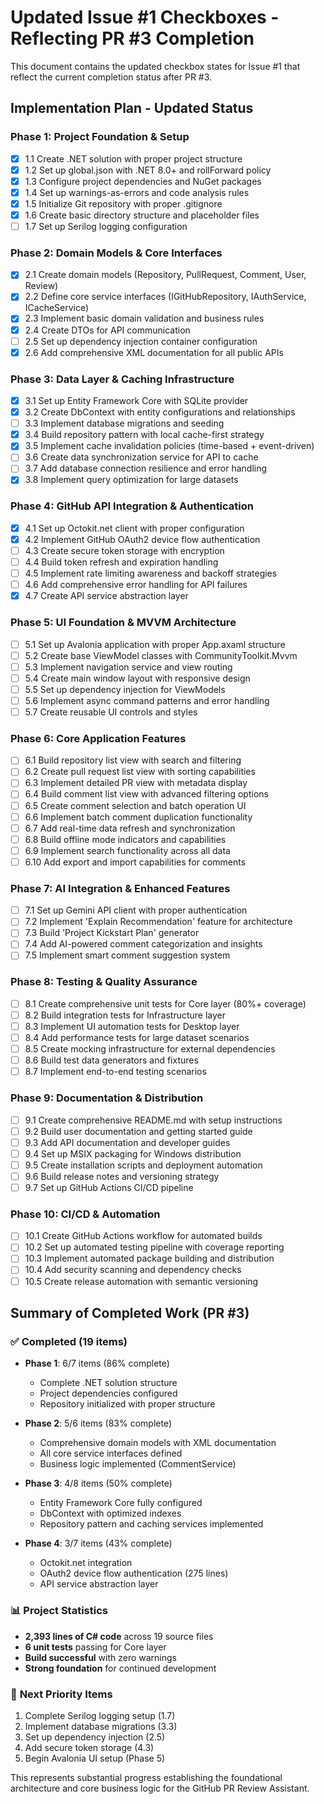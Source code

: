 # Updated Issue #1 Checkboxes - Reflecting PR #3 Completion

This document contains the updated checkbox states for Issue #1 that reflect the current completion status after PR #3.

## Implementation Plan - Updated Status

### Phase 1: Project Foundation & Setup
- [x] 1.1 Create .NET solution with proper project structure
- [x] 1.2 Set up global.json with .NET 8.0+ and rollForward policy
- [x] 1.3 Configure project dependencies and NuGet packages
- [x] 1.4 Set up warnings-as-errors and code analysis rules
- [x] 1.5 Initialize Git repository with proper .gitignore
- [x] 1.6 Create basic directory structure and placeholder files
- [ ] 1.7 Set up Serilog logging configuration

### Phase 2: Domain Models & Core Interfaces  
- [x] 2.1 Create domain models (Repository, PullRequest, Comment, User, Review)
- [x] 2.2 Define core service interfaces (IGitHubRepository, IAuthService, ICacheService)
- [x] 2.3 Implement basic domain validation and business rules
- [x] 2.4 Create DTOs for API communication
- [ ] 2.5 Set up dependency injection container configuration
- [x] 2.6 Add comprehensive XML documentation for all public APIs

### Phase 3: Data Layer & Caching Infrastructure
- [x] 3.1 Set up Entity Framework Core with SQLite provider
- [x] 3.2 Create DbContext with entity configurations and relationships
- [ ] 3.3 Implement database migrations and seeding
- [x] 3.4 Build repository pattern with local cache-first strategy
- [x] 3.5 Implement cache invalidation policies (time-based + event-driven)
- [ ] 3.6 Create data synchronization service for API to cache
- [ ] 3.7 Add database connection resilience and error handling
- [x] 3.8 Implement query optimization for large datasets

### Phase 4: GitHub API Integration & Authentication
- [x] 4.1 Set up Octokit.net client with proper configuration
- [x] 4.2 Implement GitHub OAuth2 device flow authentication
- [ ] 4.3 Create secure token storage with encryption
- [ ] 4.4 Build token refresh and expiration handling
- [ ] 4.5 Implement rate limiting awareness and backoff strategies
- [ ] 4.6 Add comprehensive error handling for API failures
- [x] 4.7 Create API service abstraction layer

### Phase 5: UI Foundation & MVVM Architecture
- [ ] 5.1 Set up Avalonia application with proper App.axaml structure
- [ ] 5.2 Create base ViewModel classes with CommunityToolkit.Mvvm
- [ ] 5.3 Implement navigation service and view routing
- [ ] 5.4 Create main window layout with responsive design
- [ ] 5.5 Set up dependency injection for ViewModels
- [ ] 5.6 Implement async command patterns and error handling
- [ ] 5.7 Create reusable UI controls and styles

### Phase 6: Core Application Features
- [ ] 6.1 Build repository list view with search and filtering
- [ ] 6.2 Create pull request list view with sorting capabilities
- [ ] 6.3 Implement detailed PR view with metadata display
- [ ] 6.4 Build comment list view with advanced filtering options
- [ ] 6.5 Create comment selection and batch operation UI
- [ ] 6.6 Implement batch comment duplication functionality
- [ ] 6.7 Add real-time data refresh and synchronization
- [ ] 6.8 Build offline mode indicators and capabilities
- [ ] 6.9 Implement search functionality across all data
- [ ] 6.10 Add export and import capabilities for comments

### Phase 7: AI Integration & Enhanced Features
- [ ] 7.1 Set up Gemini API client with proper authentication
- [ ] 7.2 Implement 'Explain Recommendation' feature for architecture
- [ ] 7.3 Build 'Project Kickstart Plan' generator
- [ ] 7.4 Add AI-powered comment categorization and insights
- [ ] 7.5 Implement smart comment suggestion system

### Phase 8: Testing & Quality Assurance
- [ ] 8.1 Create comprehensive unit tests for Core layer (80%+ coverage)
- [ ] 8.2 Build integration tests for Infrastructure layer
- [ ] 8.3 Implement UI automation tests for Desktop layer
- [ ] 8.4 Add performance tests for large dataset scenarios
- [ ] 8.5 Create mocking infrastructure for external dependencies
- [ ] 8.6 Build test data generators and fixtures
- [ ] 8.7 Implement end-to-end testing scenarios

### Phase 9: Documentation & Distribution
- [ ] 9.1 Create comprehensive README.md with setup instructions
- [ ] 9.2 Build user documentation and getting started guide
- [ ] 9.3 Add API documentation and developer guides
- [ ] 9.4 Set up MSIX packaging for Windows distribution
- [ ] 9.5 Create installation scripts and deployment automation
- [ ] 9.6 Build release notes and versioning strategy
- [ ] 9.7 Set up GitHub Actions CI/CD pipeline

### Phase 10: CI/CD & Automation
- [ ] 10.1 Create GitHub Actions workflow for automated builds
- [ ] 10.2 Set up automated testing pipeline with coverage reporting
- [ ] 10.3 Implement automated package building and distribution
- [ ] 10.4 Add security scanning and dependency checks
- [ ] 10.5 Create release automation with semantic versioning

## Summary of Completed Work (PR #3)

### ✅ **Completed (19 items)**
- **Phase 1**: 6/7 items (86% complete)
  - Complete .NET solution structure
  - Project dependencies configured
  - Repository initialized with proper structure
  
- **Phase 2**: 5/6 items (83% complete)
  - Comprehensive domain models with XML documentation
  - All core service interfaces defined
  - Business logic implemented (CommentService)
  
- **Phase 3**: 4/8 items (50% complete)
  - Entity Framework Core fully configured
  - DbContext with optimized indexes
  - Repository pattern and caching services implemented
  
- **Phase 4**: 3/7 items (43% complete)
  - Octokit.net integration
  - OAuth2 device flow authentication (275 lines)
  - API service abstraction layer

### 📊 **Project Statistics**
- **2,393 lines of C# code** across 19 source files
- **6 unit tests** passing for Core layer
- **Build successful** with zero warnings
- **Strong foundation** for continued development

### 🎯 **Next Priority Items**
1. Complete Serilog logging setup (1.7)
2. Implement database migrations (3.3) 
3. Set up dependency injection (2.5)
4. Add secure token storage (4.3)
5. Begin Avalonia UI setup (Phase 5)

This represents substantial progress establishing the foundational architecture and core business logic for the GitHub PR Review Assistant.